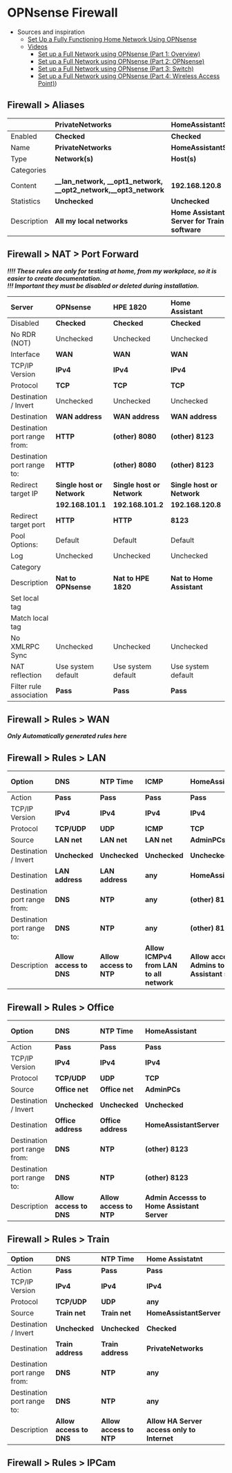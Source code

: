 # OPNsense Firewall

* Sources and inspiration
  * [Set Up a Fully Functioning Home Network Using OPNsense](https://homenetworkguy.com/how-to/set-up-a-fully-functioning-home-network-using-opnsense/ "Home Network Guy")
  * [Videos](https://www.youtube.com/playlist?list=PLZeTcCOrKlnDlyZCIxhFZukAnA0NNWL_I "Home Network Guy")
    * [Set up a Full Network using OPNsense (Part 1: Overview)](https://youtu.be/54JWsGedXpo?list=PLZeTcCOrKlnDlyZCIxhFZukAnA0NNWL_I "Home Network Guy")
    * [Set up a Full Network using OPNsense (Part 2: OPNsense)](https://youtu.be/h2_cQxTkh3Q?list=PLZeTcCOrKlnDlyZCIxhFZukAnA0NNWL_I "Home Network Guy")
    * [Set up a Full Network using OPNsense (Part 3: Switch)](https://youtu.be/4HP-YAJX56E?list=PLZeTcCOrKlnDlyZCIxhFZukAnA0NNWL_I "Home Network Guy")
    * [Set up a Full Network using OPNsense (Part 4: Wireless Access Point)](https://youtu.be/xiugRYzO3lQ?list=PLZeTcCOrKlnDlyZCIxhFZukAnA0NNWL_I "Home Network Guy"))

## Firewall > Aliases

||**PrivateNetworks**|**HomeAssistantServer**|**HPPrinter**||**AdminPCs**|
|:---|:---|:---|:---|:---|:---|
|Enabled|**Checked**|**Checked**|**Checked**|**Checked**|**Checked**|
|Name|**PrivateNetworks**|**HomeAssistantServer**|**HPPrinter**|**HPE1820**|**AdminPCs**|
|Type|**Network(s)**|**Host(s)**|**Host(s)**|**Host(s)**|**Host(s)**|**Host(s)**|
|Categories|||||
|Content|**__lan_network, __opt1_network, __opt2_network,__opt3_network**|**192.168.120.8**|**192.168.110.8**|**192.168.101.2**|**192.168.110.16-192.168.110.24**|
|Statistics|**Unchecked**|**Unchecked**|**Unchecked**|**Unchecked**|
|Description|**All my local networks**|**Home Assistant Server for Train software**|**HP Printer**|**PC that can manage network item**|

## Firewall > NAT > Port Forward

***!!!! These rules are only for testing at home, from my workplace, so it is easier to create documentation.  
!!! Important they must be disabled or deleted during installation.***

|Server|OPNsense|HPE 1820|Home Assistant|
|:---|:---|:---|:---|
|Disabled|**Checked**|**Checked**|**Checked**|
|No RDR (NOT)|Unchecked|Unchecked|Unchecked|
|Interface|**WAN**|**WAN**|**WAN**|
|TCP/IP Version|**IPv4**|**IPv4**|**IPv4**|
|Protocol|**TCP**|**TCP**|**TCP**|
|Destination / Invert|Unchecked|Unchecked|Unchecked|
|Destination|**WAN address**|**WAN address**|**WAN address**|
|Destination port range from:|**HTTP**|**(other) 8080**|**(other) 8123**|
|Destination port range to:|**HTTP**|**(other) 8080**|**(other) 8123**|
|Redirect target IP|**Single host or Network**|**Single host or Network**|**Single host or Network**|
||**192.168.101.1**|**192.168.101.2**|**192.168.120.8**|
|Redirect target port|**HTTP**|**HTTP**|**8123**|
|Pool Options:|Default|Default|Default|
|Log|Unchecked|Unchecked|Unchecked|
|Category|||
|Description|**Nat to OPNsense**|**Nat to HPE 1820**|**Nat to Home Assistant**|
|Set local tag|||
|Match local tag||||
|No XMLRPC Sync|Unchecked|Unchecked|Unchecked|
|NAT reflection|Use system default|Use system default|Use system default|
|Filter rule association|**Pass**|**Pass**|**Pass**|

## Firewall > Rules > WAN

***Only Automatically generated rules here***

## Firewall > Rules > LAN

|Option|DNS|NTP Time|ICMP|HomeAssistant|HPPrinter|Access only to Internet|
|:---|:---|:---|:---|:---|:---|:---|
|Action|**Pass**|**Pass**|**Pass**|**Pass**|**Pass**|**Pass**|
|TCP/IP Version|**IPv4**|**IPv4**|**IPv4**|**IPv4**|**IPv4**|**IPv4**|
|Protocol|**TCP/UDP**|**UDP**|**ICMP**|**TCP**|**TCP/UDP**|**any**|
|Source|**LAN net**|**LAN net**|**LAN net**|**AdminPCs**|**AdminPCs**|
|Destination / Invert|**Unchecked**|**Unchecked**|**Unchecked**|**Unchecked**|**Unchecked**|**Checked**|
|Destination|**LAN address**|**LAN address**|**any**|**HomeAssistantServer**|**HPPrinter**|**PrivateNetworks**|
|Destination port range from:|**DNS**|**NTP**|**any**|**(other) 8123**|**any**|**any**|
|Destination port range to:|**DNS**|**NTP**|**any**|**(other) 8123**|**any**|**any**|
|Description|**Allow access to DNS**|**Allow access to NTP**|**Allow ICMPv4 from LAN to all network**|**Allow access for Admins to Home Assistant server**|**Allow access to Printer for Admins PC**|**Allow access only to Internet**|

## Firewall > Rules > Office

|Option|DNS|NTP Time|HomeAssistant|HPE1820|Access only to Internet|
|:---|:---|:---|:---|:---|:---|
|Action|**Pass**|**Pass**|**Pass**|**Pass**|**Pass**|
|TCP/IP Version|**IPv4**|**IPv4**|**IPv4**|**IPv4**|**IPv4**|
|Protocol|**TCP/UDP**|**UDP**|**TCP**|**TCP**|**any**|
|Source|**Office net**|**Office net**|**AdminPCs**|**AdminPCs**|**Office net**|
|Destination / Invert|**Unchecked**|**Unchecked**|**Unchecked**|**Unchecked**|**Checked**|
|Destination|**Office address**|**Office address**|**HomeAssistantServer**|**HPE1820**|**PrivateNetworks**|
|Destination port range from:|**DNS**|**NTP**|**(other) 8123**|**HTTP**|**any**|
|Destination port range to:|**DNS**|**NTP**|**(other) 8123**|**HTTP**|**any**|
|Description|**Allow access to DNS**|**Allow access to NTP**|**Admin Accesss to Home Assistant Server**|**Admin Accesss to HPE 1820**|**Allow access only to Internet**|

## Firewall > Rules > Train

|Option|DNS|NTP Time|Home Assistatnt|
|:---|:---|:---|:---|
|Action|**Pass**|**Pass**|**Pass**|
|TCP/IP Version|**IPv4**|**IPv4**|**IPv4**|
|Protocol|**TCP/UDP**|**UDP**|**any**|
|Source|**Train net**|**Train net**|**HomeAssistantServer**|
|Destination / Invert|**Unchecked**|**Unchecked**|**Checked**|
|Destination|**Train address**|**Train address**|**PrivateNetworks**|
|Destination port range from:|**DNS**|**NTP**|**any**|
|Destination port range to:|**DNS**|**NTP**|**any**|
|Description|**Allow access to DNS**|**Allow access to NTP**|**Allow HA Server access only to Internet**|

## Firewall > Rules > IPCam
